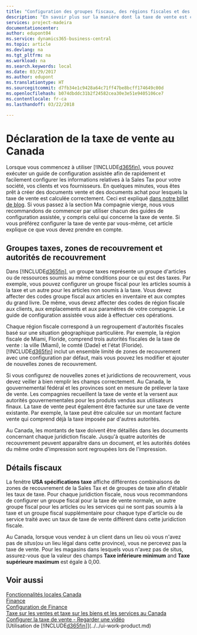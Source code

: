 ```yaml
---
title: "Configuration des groupes fiscaux, des régions fiscales et des juridictions fiscales au Canada | Microsoft Docs"
description: "En savoir plus sur la manière dont la taxe de vente est configurée, et sur le fonctionnement des groupes fiscaux, des régions fiscales (états, comtés, villes et localités), des juridictions de taxe et des spécifications de taxe."
services: project-madeira
documentationcenter: 
author: edupont04
ms.service: dynamics365-business-central
ms.topic: article
ms.devlang: na
ms.tgt_pltfrm: na
ms.workload: na
ms.search.keywords: local
ms.date: 03/29/2017
ms.author: edupont
ms.translationtype: HT
ms.sourcegitcommit: d7fb34e1c9428a64c71ff47be8bcff174649c00d
ms.openlocfilehash: b074dbddc31b2f24582cea30e3e51e9405106ce7
ms.contentlocale: fr-ca
ms.lasthandoff: 03/22/2018

---
```

# <a name="reporting-sales-tax-in-canada"></a>Déclaration de la taxe de vente au Canada
Lorsque vous commencez à utiliser [!INCLUDE[d365fin](../../includes/d365fin_md.md)], vous pouvez exécuter un guide de configuration assistée afin de rapidement et facilement configurer les informations relatives à la Sales Tax pour votre société, vos clients et vos fournisseurs. En quelques minutes, vous êtes prêt à créer des documents vente et des documents achat pour lesquels la taxe de vente est calculée correctement. Ceci est expliqué [dans notre billet de blog](https://madeira.microsoft.com/blog/sales-tax-setup-made-easy).
Si vous passez à la section Ma compagnie vierge, nous vous recommandons de commencer par utiliser chacun des guides de configuration assistée, y compris celui qui concerne la taxe de vente. Si vous préférez configurer la taxe de vente par vous-même, cet article explique ce que vous devez prendre en compte.  

## <a name="tax-groups-tax-areas-and-tax-jurisdictions"></a>Groupes taxes, zones de recouvrement et autorités de recouvrement
Dans [!INCLUDE[d365fin](../../includes/d365fin_md.md)], un groupe taxes représente un groupe d'articles ou de ressources soumis au même conditions pour ce qui est des taxes. Par exemple, vous pouvez configurer un groupe fiscal pour les articles soumis à la taxe et un autre pour les articles non soumis à la taxe. Vous devez affecter des codes groupe fiscal aux articles en inventaire et aux comptes du grand livre. De même, vous devez affecter des codes de région fiscale aux clients, aux emplacements et aux paramètres de votre compagnie. Le guide de configuration assistée vous aide à effectuer ces opérations.  

Chaque région fiscale correspond à un regroupement d'autorités fiscales basé sur une situation géographique particulière. Par exemple, la région fiscale de Miami, Floride, comprend trois autorités fiscales de la taxe de vente : la ville (Miami), le comté (Dade) et l'état (Floride). [!INCLUDE[d365fin](../../includes/d365fin_md.md)] inclut un ensemble limité de zones de recouvrement avec une configuration par défaut, mais vous pouvez les modifier et ajouter de nouvelles zones de recouvrement.  

Si vous configurez de nouvelles zones et juridictions de recouvrement, vous devez veiller à bien remplir les champs correctement. Au Canada, le gouvernemental fédéral et les provinces sont en mesure de prélever la taxe de vente. Les compagnies recueillent la taxe de vente et la versent aux autorités gouvernementales pour les produits vendus aux utilisateurs finaux. La taxe de vente peut également être facturée sur une taxe de vente existante. Par exemple, la taxe peut être calculée sur un montant facture vente qui comprend déjà la taxe imposée par d'autres autorités.  

Au Canada, les montants de taxe doivent être détaillés dans les documents concernant chaque juridiction fiscale. Jusqu'à quatre autorités de recouvrement peuvent apparaître dans un document, et les autorités dotées du même ordre d'impression sont regroupées lors de l'impression.  

## <a name="tax-details"></a>Détails fiscaux
La fenêtre **USA spécifications taxe** affiche différentes combinaisons de zones de recouvrement de la Sales Tax et de groupes de taxe afin d'établir les taux de taxe. Pour chaque juridiction fiscale, nous vous recommandons de configurer un groupe fiscal pour la taxe de vente normale, un autre groupe fiscal pour les articles ou les services qui ne sont pas soumis à la taxe et un groupe fiscal supplémentaire pour chaque type d'article ou de service traité avec un taux de taxe de vente différent dans cette juridiction fiscale.  

Au Canada, lorsque vous vendez à un client dans un lieu où vous n'avez pas de *situs*(ou un lieu légal dans cette province), vous ne percevez pas la taxe de vente. Pour les magasins dans lesquels vous n'avez pas de situs, assurez-vous que la valeur des champs **Taxe inférieure minimum** and **Taxe supérieure maximum** est égale à 0,00.  

## <a name="see-also"></a>Voir aussi
[Fonctionnalités locales Canada](canada-local-functionality.md)  
[Finance](../../finance.md)  
[Configuration de Finance](../../finance-setup-finance.md)  
[Taxe sur les ventes et taxe sur les biens et les services au Canada](sales-tax-goods-services.md)  
[Configurer la taxe de vente - Regarder une vidéo](https://www.youtube.com/watch?v=qMs4BoSytN8&index=13&list=PLcakwueIHoT8K1m148oMqo7amR2a7Bz-8)  
[Utilisation de [!INCLUDE[d365fin](../../includes/d365fin_md.md)]](../../ui-work-product.md)  


